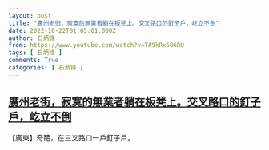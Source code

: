 ```yaml
---
layout: post
title: "廣州老街，寂寞的無業者躺在板凳上。交叉路口的釘子戶，屹立不倒"
date: 2022-10-22T01:05:01.000Z
author: 石炳鋒
from: https://www.youtube.com/watch?v=TA9kRx686RU
tags: [ 石炳锋 ]
comments: True
categories: [ 石炳锋 ]
---
```

<!--1666400701000-->
[廣州老街，寂寞的無業者躺在板凳上。交叉路口的釘子戶，屹立不倒](https://www.youtube.com/watch?v=TA9kRx686RU)
------

<div>
【廣東】奇葩，在三叉路口一戶釘子戶。
</div>
